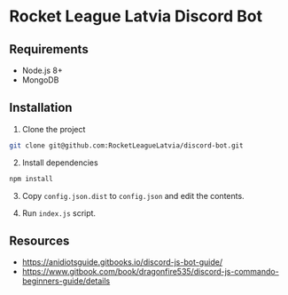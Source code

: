 # Rocket League Latvia Discord Bot

## Requirements

- Node.js 8+
- MongoDB

## Installation

1. Clone the project

```sh
git clone git@github.com:RocketLeagueLatvia/discord-bot.git
```

2. Install dependencies

```sh
npm install
```

3. Copy `config.json.dist` to `config.json` and edit the contents.

4. Run `index.js` script.

## Resources

- https://anidiotsguide.gitbooks.io/discord-js-bot-guide/
- https://www.gitbook.com/book/dragonfire535/discord-js-commando-beginners-guide/details

